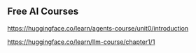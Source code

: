 ## Free AI Courses

https://huggingface.co/learn/agents-course/unit0/introduction

https://huggingface.co/learn/llm-course/chapter1/1
